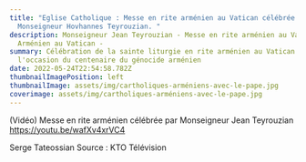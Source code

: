 ```yaml
---
title: "Eglise Catholique : Messe en rite arménien au Vatican célébrée par
  Monseigneur Hovhannes Teyrouzian. "
description: Monseigneur Jean Teyrouzian - Messe en rite arménien au Vatican -
  Arménien au Vatican -
summary: Célébration de la sainte liturgie en rite arménien au Vatican à
  l'occasion du centenaire du génocide arménien
date: 2022-05-24T22:54:58.782Z
thumbnailImagePosition: left
thumbnailImage: assets/img/cartholiques-arméniens-avec-le-pape.jpg
coverimage: assets/img/cartholiques-arméniens-avec-le-pape.jpg
---
```


(Vidéo) Messe en rite arménien célébrée par Monseigneur Jean Teyrouzian  
https://youtu.be/wafXv4xrVC4

Serge Tateossian
Source : KTO Télévision 